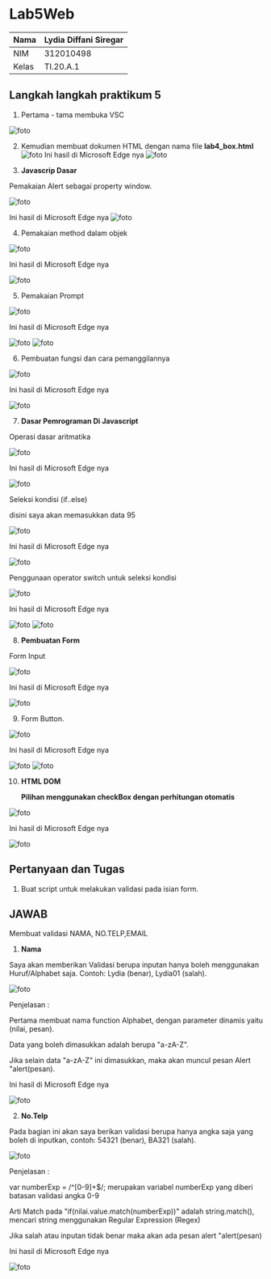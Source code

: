 # Lab5Web
| Nama      | Lydia Diffani Siregar |
| ----------- | ----------- |
| NIM     | 312010498       |
| Kelas   | TI.20.A.1        |

## Langkah langkah praktikum 5

1. Pertama - tama membuka VSC

![foto](foto/awalan.PNG)

2. Kemudian membuat dokumen HTML dengan nama file <strong> lab4_box.html </strong>
![foto](foto/1.PNG)
Ini hasil di Microsoft Edge nya
![foto](foto/hasil1.PNG)

3. <strong> Javascrip Dasar </strong>

<p> Pemakaian Alert sebagai property window. </p>

![foto](foto/2.PNG)

Ini hasil di Microsoft Edge nya
![foto](foto/hasil2.PNG)

4. Pemakaian method dalam objek

![foto](foto/3.PNG)
<p> Ini hasil di Microsoft Edge nya </p>

![foto](foto/hasil3.PNG)

5. <p> Pemakaian Prompt </p>

![foto](foto/4.PNG)

<p> Ini hasil di Microsoft Edge nya </p>

![foto](foto/hasil4.1.PNG)
![foto](foto/hasil4.2.PNG)

6. <p> Pembuatan fungsi dan cara pemanggilannya </p>

![foto](foto/5.PNG)

<p> Ini hasil di Microsoft Edge nya </p>

![foto](foto/hasil5.PNG)

7. <strong> Dasar Pemrograman Di Javascript </strong>
<p> Operasi dasar aritmatika </p>

![foto](foto/6.PNG)

<p> Ini hasil di Microsoft Edge nya </p>

![foto](foto/hasil6.PNG)

Seleksi kondisi (if..else)
<p> disini saya akan memasukkan data 95 </p>

![foto](foto/7.PNG)

<p> Ini hasil di Microsoft Edge nya </p>

![foto](foto/hasil7.PNG)

<p> Penggunaan operator switch untuk seleksi kondisi </p>

![foto](foto/8.png)

<p> Ini hasil di Microsoft Edge nya </p>

![foto](foto/hasil8.1.PNG)
![foto](foto/hasil8.2.PNG)

8. <strong> Pembuatan Form </strong>
<p> Form Input </p>

![foto](foto/9.PNG)

<p> Ini hasil di Microsoft Edge nya </p>

![foto](foto/hasil9.PNG)

9. <p> Form Button. </p>

![foto](foto/10.png)

<p> Ini hasil di Microsoft Edge nya </p>

![foto](foto/hasil10.1.PNG)
![foto](foto/hasil10.2.PNG)

10. <strong> HTML DOM </strong>
<strong><p> Pilihan menggunakan checkBox dengan perhitungan otomatis </p></strong>

![foto](foto/11.PNG)

<p> Ini hasil di Microsoft Edge nya </p>

![foto](foto/hasil11.PNG)

## Pertanyaan dan Tugas
1. Buat script untuk melakukan validasi pada isian form.

## JAWAB
Membuat validasi NAMA, NO.TELP,EMAIL
1. <strong>Nama</strong>
<p>Saya akan memberikan Validasi berupa inputan hanya boleh menggunakan Huruf/Alphabet saja. Contoh: Lydia (benar), Lydia01 (salah).

![foto](foto/12.PNG)

Penjelasan :

<p>Pertama membuat nama function Alphabet, dengan parameter dinamis yaitu (nilai, pesan).</p>
<p>Data yang boleh dimasukkan adalah berupa "a-zA-Z".</p>
<p>Jika selain data "a-zA-Z" ini dimasukkan, maka akan muncul pesan Alert "alert(pesan).</p>

<p> Ini hasil di Microsoft Edge nya </p>

![foto](foto/hasil12.PNG)

2. <strong>No.Telp</strong>
<p>Pada bagian ini akan saya berikan validasi berupa hanya angka saja yang boleh di inputkan, contoh: 54321 (benar), BA321 (salah).</p>

![foto](foto/13.PNG)

Penjelasan :

<p>var numberExp = /^[0-9]+$/; merupakan variabel numberExp yang diberi batasan validasi angka 0-9</p>
<p>Arti Match pada "if(nilai.value.match(numberExp))" adalah string.match(), mencari string menggunakan Regular Expression (Regex)</p>
<p>Jika salah atau inputan tidak benar maka akan ada pesan alert "alert(pesan)</p>

<p> Ini hasil di Microsoft Edge nya </p>

![foto](foto/hasil13.PNG)